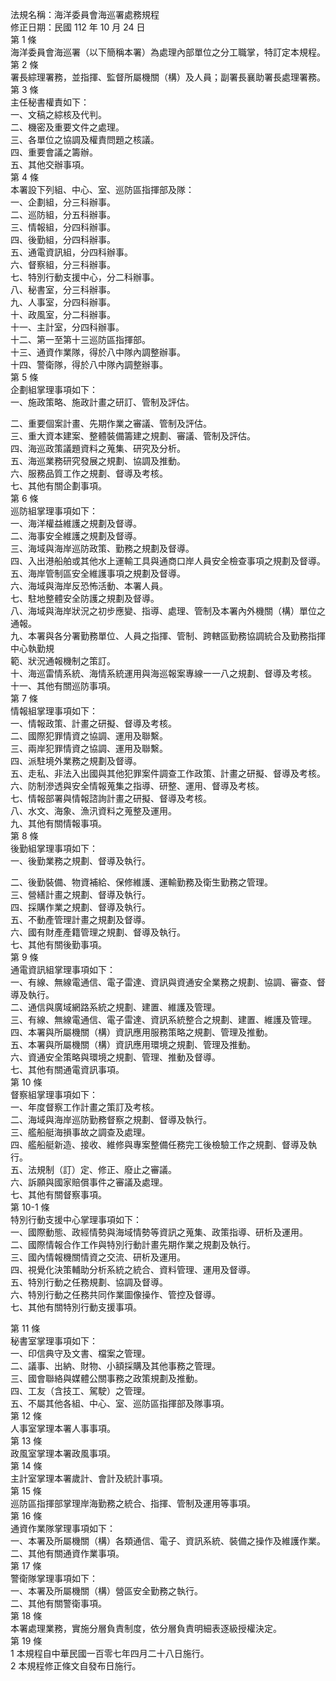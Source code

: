 法規名稱：海洋委員會海巡署處務規程  
修正日期：民國 112 年 10 月 24 日  
第 1 條  
海洋委員會海巡署（以下簡稱本署）為處理內部單位之分工職掌，特訂定本規程。  
第 2 條  
署長綜理署務，並指揮、監督所屬機關（構）及人員；副署長襄助署長處理署務。  
第 3 條  
主任秘書權責如下：  
一、文稿之綜核及代判。  
二、機密及重要文件之處理。  
三、各單位之協調及權責問題之核議。  
四、重要會議之籌辦。  
五、其他交辦事項。  
第 4 條  
本署設下列組、中心、室、巡防區指揮部及隊：  
一、企劃組，分三科辦事。  
二、巡防組，分五科辦事。  
三、情報組，分四科辦事。  
四、後勤組，分四科辦事。  
五、通電資訊組，分四科辦事。  
六、督察組，分三科辦事。  
七、特別行動支援中心，分二科辦事。  
八、秘書室，分三科辦事。  
九、人事室，分四科辦事。  
十、政風室，分二科辦事。  
十一、主計室，分四科辦事。  
十二、第一至第十三巡防區指揮部。  
十三、通資作業隊，得於八中隊內調整辦事。  
十四、警衛隊，得於八中隊內調整辦事。  
第 5 條  
企劃組掌理事項如下：  
一、施政策略、施政計畫之研訂、管制及評估。  


二、重要個案計畫、先期作業之審議、管制及評估。  
三、重大資本建案、整體裝備籌建之規劃、審議、管制及評估。  
四、海巡政策議題資料之蒐集、研究及分析。  
五、海巡業務研究發展之規劃、協調及推動。  
六、服務品質工作之規劃、督導及考核。  
七、其他有關企劃事項。  
第 6 條  
巡防組掌理事項如下：  
一、海洋權益維護之規劃及督導。  
二、海事安全維護之規劃及督導。  
三、海域與海岸巡防政策、勤務之規劃及督導。  
四、入出港船舶或其他水上運輸工具與通商口岸人員安全檢查事項之規劃及督導。  
五、海岸管制區安全維護事項之規劃及督導。  
六、海域與海岸反恐怖活動、本署人員。  
七、駐地整體安全防護之規劃及督導。  
八、海域與海岸狀況之初步應變、指導、處理、管制及本署內外機關（構）單位之通報。  
九、本署與各分署勤務單位、人員之指揮、管制、跨轄區勤務協調統合及勤務指揮中心執勤規  
範、狀況通報機制之策訂。  
十、海巡雷情系統、海情系統運用與海巡報案專線一一八之規劃、督導及考核。  
十一、其他有關巡防事項。  
第 7 條  
情報組掌理事項如下：  
一、情報政策、計畫之研擬、督導及考核。  
二、國際犯罪情資之協調、運用及聯繫。  
三、兩岸犯罪情資之協調、運用及聯繫。  
四、派駐境外業務之規劃及督導。  
五、走私、非法入出國與其他犯罪案件調查工作政策、計畫之研擬、督導及考核。  
六、防制滲透與安全情報蒐集之指導、研整、運用、督導及考核。  
七、情報部署與情報諮詢計畫之研擬、督導及考核。  
八、水文、海象、漁汛資料之蒐整及運用。  
九、其他有關情報事項。  
第 8 條  
後勤組掌理事項如下：  
一、後勤業務之規劃、督導及執行。  


二、後勤裝備、物資補給、保修維護、運輸勤務及衛生勤務之管理。  
三、營繕計畫之規劃、督導及執行。  
四、採購作業之規劃、督導及執行。  
五、不動產管理計畫之規劃及督導。  
六、國有財產產籍管理之規劃、督導及執行。  
七、其他有關後勤事項。  
第 9 條  
通電資訊組掌理事項如下：  
一、有線、無線電通信、電子雷達、資訊與資通安全業務之規劃、協調、審查、督導及執行。  
二、通信與廣域網路系統之規劃、建置、維護及管理。  
三、有線、無線電通信、電子雷達、資訊系統整合之規劃、建置、維護及管理。  
四、本署與所屬機關（構）資訊應用服務策略之規劃、管理及推動。  
五、本署與所屬機關（構）資訊應用環境之規劃、管理及推動。  
六、資通安全策略與環境之規劃、管理、推動及督導。  
七、其他有關通電資訊事項。  
第 10 條  
督察組掌理事項如下：  
一、年度督察工作計畫之策訂及考核。  
二、海域與海岸巡防勤務督察之規劃、督導及執行。  
三、艦船艇海損事故之調查及處理。  
四、艦船艇新造、接收、維修與專案整備任務完工後檢驗工作之規劃、督導及執行。  
五、法規制（訂）定、修正、廢止之審議。  
六、訴願與國家賠償事件之審議及處理。  
七、其他有關督察事項。  
第 10-1 條  
特別行動支援中心掌理事項如下：  
一、國際動態、政經情勢與海域情勢等資訊之蒐集、政策指導、研析及運用。  
二、國際情報合作工作與特別行動計畫先期作業之規劃及執行。  
三、國內情報機關情資之交流、研析及運用。  
四、視覺化決策輔助分析系統之統合、資料管理、運用及督導。  
五、特別行動之任務規劃、協調及督導。  
六、特別行動之任務共同作業圖像操作、管控及督導。  
七、其他有關特別行動支援事項。  


第 11 條  
秘書室掌理事項如下：  
一、印信典守及文書、檔案之管理。  
二、議事、出納、財物、小額採購及其他事務之管理。  
三、國會聯絡與媒體公關事務之政策規劃及推動。  
四、工友（含技工、駕駛）之管理。  
五、不屬其他各組、中心、室、巡防區指揮部及隊事項。  
第 12 條  
人事室掌理本署人事事項。  
第 13 條  
政風室掌理本署政風事項。  
第 14 條  
主計室掌理本署歲計、會計及統計事項。  
第 15 條  
巡防區指揮部掌理岸海勤務之統合、指揮、管制及運用等事項。  
第 16 條  
通資作業隊掌理事項如下：  
一、本署及所屬機關（構）各類通信、電子、資訊系統、裝備之操作及維護作業。  
二、其他有關通資作業事項。  
第 17 條  
警衛隊掌理事項如下：  
一、本署及所屬機關（構）營區安全勤務之執行。  
二、其他有關警衛事項。  
第 18 條  
本署處理業務，實施分層負責制度，依分層負責明細表逐級授權決定。  
第 19 條  
1 本規程自中華民國一百零七年四月二十八日施行。  
2 本規程修正條文自發布日施行。  


